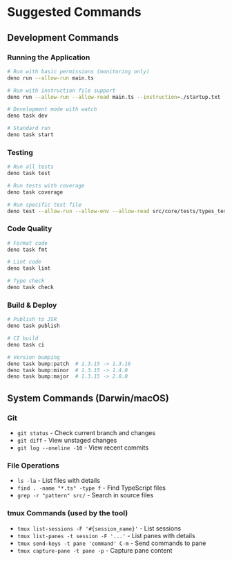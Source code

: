 # Suggested Commands

## Development Commands

### Running the Application
```bash
# Run with basic permissions (monitoring only)
deno run --allow-run main.ts

# Run with instruction file support
deno run --allow-run --allow-read main.ts --instruction=./startup.txt

# Development mode with watch
deno task dev

# Standard run
deno task start
```

### Testing
```bash
# Run all tests
deno task test

# Run tests with coverage
deno task coverage

# Run specific test file
deno test --allow-run --allow-env --allow-read src/core/tests/types_test.ts
```

### Code Quality
```bash
# Format code
deno task fmt

# Lint code
deno task lint

# Type check
deno task check
```

### Build & Deploy
```bash
# Publish to JSR
deno task publish

# CI build
deno task ci

# Version bumping
deno task bump:patch  # 1.3.15 -> 1.3.16
deno task bump:minor  # 1.3.15 -> 1.4.0
deno task bump:major  # 1.3.15 -> 2.0.0
```

## System Commands (Darwin/macOS)

### Git
- `git status` - Check current branch and changes
- `git diff` - View unstaged changes
- `git log --oneline -10` - View recent commits

### File Operations
- `ls -la` - List files with details
- `find . -name "*.ts" -type f` - Find TypeScript files
- `grep -r "pattern" src/` - Search in source files

### tmux Commands (used by the tool)
- `tmux list-sessions -F '#{session_name}'` - List sessions
- `tmux list-panes -t session -F '...'` - List panes with details
- `tmux send-keys -t pane 'command' C-m` - Send commands to pane
- `tmux capture-pane -t pane -p` - Capture pane content